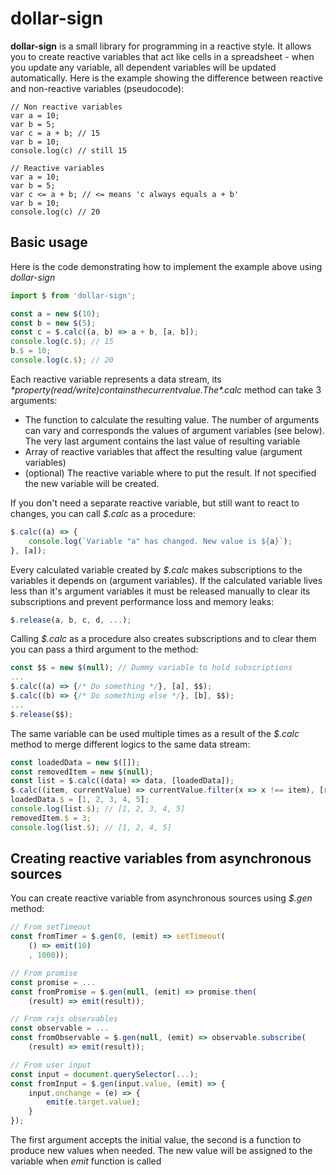 # dollar-sign

**dollar-sign** is a small library for programming in a reactive style. It allows you to create reactive variables that act like cells in a spreadsheet - when you update any variable, all dependent variables will be updated automatically. Here is the example showing the difference between reactive and non-reactive variables (pseudocode):

    // Non reactive variables
    var a = 10;
    var b = 5;
    var c = a + b; // 15
    var b = 10;
    console.log(c) // still 15

    // Reactive variables
    var a = 10;
    var b = 5;
    var c <= a + b; // <= means 'c always equals a + b'
    var b = 10;
    console.log(c) // 20

## Basic usage
Here is the code demonstrating how to implement the example above using *dollar-sign*
```javascript
import $ from 'dollar-sign';

const a = new $(10);
const b = new $(5);
const c = $.calc((a, b) => a + b, [a, b]);
console.log(c.$); // 15
b.$ = 10;
console.log(c.$); // 20
```
Each reactive variable represents a data stream, its *$* property (read/write) contains the current value. The *$.calc* method can take 3 arguments:
* The function to calculate the resulting value. The number of arguments can vary and corresponds the values of argument variables (see below). The very last argument contains the last value of resulting variable
* Array of reactive variables that affect the resulting value (argument variables)
* (optional) The reactive variable where to put the result. If not specified the new variable will be created.

If you don't need a separate reactive variable, but still want to react to changes, you can call *$.calc* as a procedure:
```javascript
$.calc((a) => {
	console.log(`Variable "a" has changed. New value is ${a}`);
}, [a]);
```
Every calculated variable created by *$.calc* makes subscriptions to the variables it depends on (argument variables). If the calculated variable lives less than it's argument variables it must be released manually to clear its subscriptions and prevent performance loss and memory leaks:
```javascript
$.release(a, b, c, d, ...);
```
Calling *$.calc* as a procedure also creates subscriptions and to clear them you can pass a third argument to the method:
```javascript
const $$ = new $(null); // Dummy variable to hold subscriptions
...
$.calc((a) => {/* Do something */}, [a], $$);
$.calc((b) => {/* Do something else */}, [b], $$);
...
$.release($$);
```
The same variable can be used multiple times as a result of the *$.calc* method to merge different logics to the same data stream:
```javascript
const loadedData = new $([]);
const removedItem = new $(null);
const list = $.calc((data) => data, [loadedData]);
$.calc((item, currentValue) => currentValue.filter(x => x !== item), [removedItem], list);
loadedData.$ = [1, 2, 3, 4, 5];
console.log(list.$); // [1, 2, 3, 4, 5]
removedItem.$ = 3;
console.log(list.$); // [1, 2, 4, 5]
```

## Creating reactive variables from asynchronous sources
You can create reactive variable from asynchronous sources using *$.gen* method:
```javascript
// From setTimeout
const fromTimer = $.gen(0, (emit) => setTimeout(
	() => emit(10)
    , 1000));

// From promise
const promise = ...
const fromPromise = $.gen(null, (emit) => promise.then(
	(result) => emit(result));

// From rxjs observables
const observable = ...
const fromObservable = $.gen(null, (emit) => observable.subscribe(
	(result) => emit(result));

// From user input
const input = document.querySelector(...);
const fromInput = $.gen(input.value, (emit) => {
	input.onchange = (e) => {
    	emit(e.target.value);
    }
});
```
The first argument accepts the initial value, the second is a function to produce new values when needed. The new value will be assigned to the variable when *emit* function is called